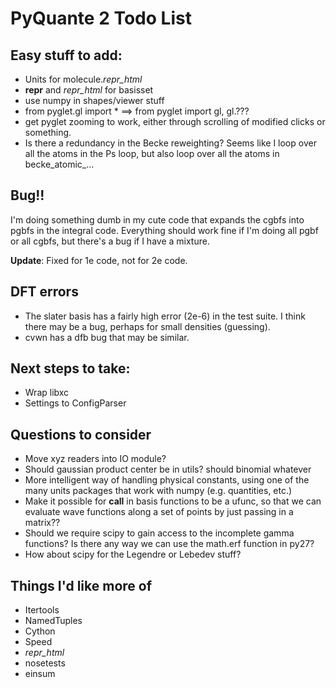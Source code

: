 # PyQuante 2 Todo List

## Easy stuff to add:
* Units for molecule._repr_html_
* __repr__ and _repr_html_ for basisset
* use numpy in shapes/viewer stuff
* from pyglet.gl import * ==> from pyglet import gl, gl.???
* get pyglet zooming to work, either through scrolling of modified clicks or something.
* Is there a redundancy in the Becke reweighting? Seems like I loop over all the atoms
  in the Ps loop, but also loop over all the atoms in becke_atomic_...

## Bug!!
I'm doing something dumb in my cute code that expands the cgbfs into
pgbfs in the integral code.  Everything should work fine if I'm doing
all pgbf or all cgbfs, but there's a bug if I have a mixture.

**Update**: Fixed for 1e code, not for 2e code.

## DFT errors
* The slater basis has a fairly high error (2e-6) in the test suite. I think
  there may be a bug, perhaps for small densities (guessing).
* cvwn has a dfb bug that may be similar.

## Next steps to take:
* Wrap libxc
* Settings to ConfigParser

## Questions to consider
* Move xyz readers into IO module?
* Should gaussian product center be in utils? should binomial whatever
* More intelligent way of handling physical constants, using one of 
  the many units packages that work with numpy (e.g. quantities, etc.)
* Make it possible for __call__ in basis functions to be a ufunc, so
  that we can evaluate wave functions along a set of points by just
  passing in a matrix??
* Should we require scipy to gain access to the incomplete gamma
  functions? Is there any way we can use the math.erf function in
  py27?
* How about scipy for the Legendre or Lebedev stuff?

## Things I'd like more of
* Itertools
* NamedTuples
* Cython
* Speed
* _repr_html_
* nosetests
* einsum